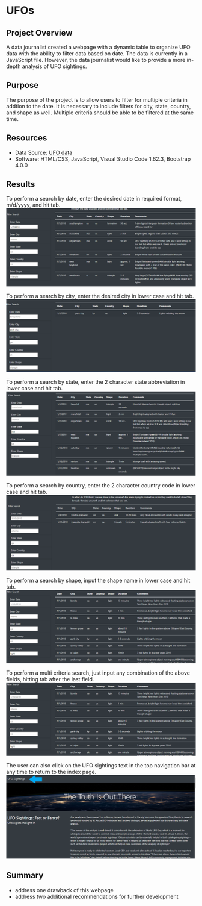# UFOs

## Project Overview
A data journalist created a webpage with a dynamic table to organize UFO data with the ability to filter data based on date.  The data is currently in a JavaScript file.  However, the data journalist would like to provide a more in-depth analysis of UFO sightings.

## Purpose
The purpose of the project is to allow users to filter for multiple criteria in addtion to the date.  It is necessary to include filters for city, state, country, and shape as well.  Multiple criteria should be able to be filtered at the same time.

## Resources
 - Data Source: [UFO data](js/data.js)
 - Software: HTML/CSS, JavaScript, Visual Studio Code 1.62.3, Bootstrap 4.0.0

## Results

To perform a search by date, enter the desired date in required format, m/d/yyyy, and hit tab.
![date_filter](static/images/date_filter.png)

To perform a search by city, enter the desired city in lower case and hit tab.
![city_filter](static/images/city_filter.png)

To perform a search by state, enter the 2 character state abbreviation in lower case and hit tab.
![state_filter](static/images/state_filter.png)

To perform a search by country, enter the 2 character country code in lower case and hit tab.
![country_filter](static/images/country_filter.png)

To perform a search by shape, input the shape name in lower case and hit tab.
![shape_filter](static/images/shape_filter.png)

To perform a multi criteria search, just input any combination of the above fields, hitting tab after the last field.
![multi_filter](static/images/multi_filter.png)

The user can also click on the UFO sightings text in the top navigation bar at any time to return to the index page.
![index](static/images/index.png)

## Summary
 - address one drawback of this webpage
 - address two additional recommendations for further development